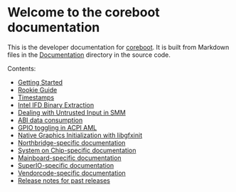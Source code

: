 # Welcome to the coreboot documentation

This is the developer documentation for [coreboot](https://coreboot.org).
It is built from Markdown files in the
[Documentation](https://review.coreboot.org/cgit/coreboot.git/tree/Documentation)
directory in the source code.

Contents:

* [Getting Started](getting_started/index.md)
* [Rookie Guide](lessons/index.md)
* [Timestamps](timestamp.md)
* [Intel IFD Binary Extraction](Binary_Extraction.md)
* [Dealing with Untrusted Input in SMM](technotes/2017-02-dealing-with-untrusted-input-in-smm.md)
* [ABI data consumption](abi-data-consumption.md)
* [GPIO toggling in ACPI AML](acpi/gpio.md)
* [Native Graphics Initialization with libgfxinit](gfx/libgfxinit.md)
* [Northbridge-specific documentation](northbridge/index.md)
* [System on Chip-specific documentation](soc/index.md)
* [Mainboard-specific documentation](mainboard/index.md)
* [SuperIO-specific documentation](superio/index.md)
* [Vendorcode-specific documentation](vendorcode/index.md)
* [Release notes for past releases](releases/index.md)
